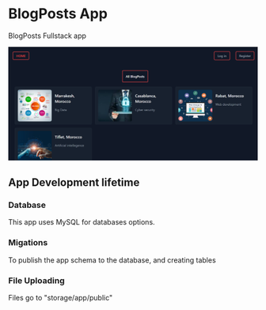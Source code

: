 # BlogPosts App

BlogPosts Fullstack app

![Alt text](/public/images/blogposts.png 'BlogPost')

## App Development lifetime

### Database
This app uses MySQL for databases options.

### Migations 
To publish the app schema to the database, and creating tables

### File Uploading
Files go to "storage/app/public"